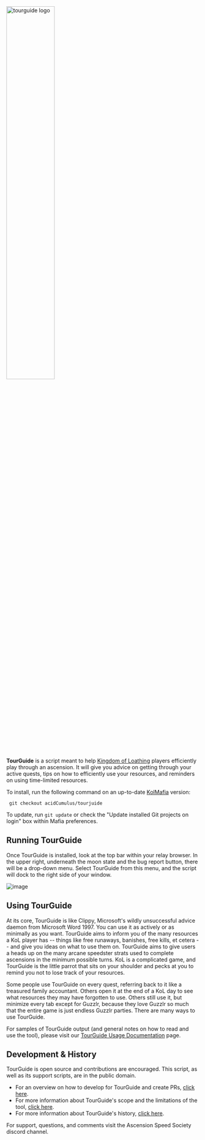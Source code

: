 <img src="https://user-images.githubusercontent.com/8014761/190516106-6e8c948c-9302-47e0-b09e-114a5456301d.png" alt="tourguide logo" style="width: 50%;">

**TourGuide** is a script meant to help [Kingdom of Loathing](https://www.kingdomofloathing.com/) players efficiently play through an ascension. It will give you advice on getting through your active quests, tips on how to efficiently use your resources, and reminders on using time-limited resources. 

To install, run the following command on an up-to-date [KolMafia](https://github.com/kolmafia/kolmafia) version:
```
 git checkout acidCumulus/tourjuide
```

To update, run `git update` or check the "Update installed Git projects on login" box within Mafia preferences.

## Running TourGuide
Once TourGuide is installed, look at the top bar within your relay browser. In the upper right, underneath the moon state and the bug report button, there will be a drop-down menu. Select TourGuide from this menu, and the script will dock to the right side of your window.

![image](https://user-images.githubusercontent.com/8014761/190516930-c70cf5b7-e93b-4b6a-a3a8-31f2839e6ed2.png)

## Using TourGuide
At its core, TourGuide is like Clippy, Microsoft's wildly unsuccessful advice daemon from Microsoft Word 1997. You can use it as actively or as minimally as you want. TourGuide aims to inform you of the many resources a KoL player has -- things like free runaways, banishes, free kills, et cetera -- and give you ideas on what to use them on. TourGuide aims to give users a heads up on the many arcane speedster strats used to complete ascensions in the minimum possible turns. KoL is a complicated game, and TourGuide is the little parrot that sits on your shoulder and pecks at you to remind you not to lose track of your resources. 

Some people use TourGuide on every quest, referring back to it like a treasured family accountant. Others open it at the end of a KoL day to see what resources they may have forgotten to use. Others still use it, but minimize every tab except for Guzzlr, because they love Guzzlr so much that the entire game is just endless Guzzlr parties. There are many ways to use TourGuide.

For samples of TourGuide output (and general notes on how to read and use the tool), please visit our [TourGuide Usage Documentation](documentation/usage.md) page.

## Development & History
TourGuide is open source and contributions are encouraged. This script, as well as its support scripts, are in the public domain.

- For an overview on how to develop for TourGuide and create PRs, [click here](documentation/develop.md).
- For more information about TourGuide's scope and the limitations of the tool, [click here](documentation/scope.md).
- For more information about TourGuide's history, [click here](documentation/history.md).

For support, questions, and comments visit the Ascension Speed Society discord channel.
